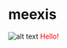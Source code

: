 # meexis
![alt text](https://meaxis.fr/projects/P83DEF)
<span style="color: red;">Hello!</span>
</body>
